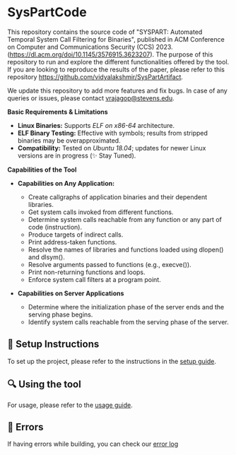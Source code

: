 # SysPartCode


This repository contains the source code of "SYSPART: Automated Temporal System Call Filtering for Binaries", published in ACM Conference on Computer and Communications Security (CCS) 2023. (https://dl.acm.org/doi/10.1145/3576915.3623207). The purpose of this repository to run and explore the different functionalities offered by the tool. If you are looking to reproduce the results of the paper, please refer to this repository https://github.com/vidyalakshmir/SysPartArtifact.

We update this repository to add more features and fix bugs. In case of any queries or issues, please contact vrajagop@stevens.edu.

**Basic Requirements & Limitations**
- **Linux Binaries:** Supports *ELF on x86-64* architecture.
- **ELF Binary Testing:** Effective with symbols; results from stripped binaries may be overapproximated.
- **Compatibility:** Tested on *Ubuntu 18.04*; updates for newer Linux versions are in progress (✨ Stay Tuned).

**Capabilities of the Tool**
- **Capabilities on Any Application:**
  - Create callgraphs of application binaries and their dependent libraries.
  - Get system calls invoked from different functions.
  - Determine system calls reachable from any function or any part of code (instruction).
  - Produce targets of indirect calls.
  - Print address-taken functions.
  - Resolve the names of libraries and functions loaded using dlopen() and dlsym().
  - Resolve arguments passed to functions (e.g., execve()).
  - Print non-returning functions and loops.
  - Enforce system call filters at a program point.

- **Capabilities on Server Applications**
  - Determine where the initialization phase of the server ends and the serving phase begins.
  - Identify system calls reachable from the serving phase of the server.

## 🔧 Setup Instructions

To set up the project, please refer to the instructions in the [setup guide](./docs/setup.md).

## 🔍 Using the tool

For usage, please refer to the [usage guide](./docs/usage.md).

## 🚨 Errors

If having errors while building, you can check our [error log](./docs/errors.md)